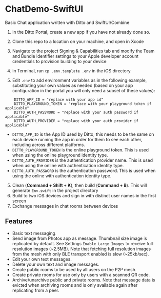 # ChatDemo-SwiftUI  

Basic Chat application written with Ditto and SwiftUI/Combine

1. In the Ditto Portal, create a new app if you have not already done so.
2. Clone this repo to a location on your machine, and open in Xcode    
3. Navigate to the project Signing & Capabilities tab and modify the Team and Bundle Identifier 
settings to your Apple developer account credentials to provision building to your device   
4. In Terminal, run `cp .env.template .env` in the iOS directory  

5. Edit `.env` to add environment variables as in the following example, substituting your own values as needed (based on your app configuration in the portal you will only need a subset of these values):
```
    DITTO_APP_ID = "replace with your app id"
    DITTO_PLAYGROUND_TOKEN = "replace with your playground token if applicable"
    DITTO_AUTH_PASSWORD = "replace with your auth password if applicable"
    DITTO_AUTH_PROVIDER = "replace with your auth provider if applicable"
```
* `DITTO_APP_ID` is the App ID used by Ditto; this needs to be the same on each device running the app in order for them to see each other, including across different platforms.
* `DITTO_PLAYGROUND_TOKEN` is the online playground token. This is used when using the online playground identity type.
* `DITTO_AUTH_PROVIDER` is the authentication provider name. This is used when using the online with authentication identity type.
* `DITTO_AUTH_PASSWORD` is the authentication password. This is used when using the online with authentication identity type.

5. Clean (**Command + Shift + K**), then build (**Command + B**). This will generate `Env.swift` in
the project directory  
6. Build to two iOS devices and sign in with distinct user names in the first screen  
7. Exchange messages in chat rooms between devices  

## Features  
- Basic text messaging.    
- Send image from Photos app as message. Thumbnail size image is replicated by default. See Settings 
`Enable Large Images` to receive full resolution images (~2.5MB). Note that fetching full resolution 
images from the mesh with only BLE transport enabled is slow (~25kb/sec).   
- Edit your own text messages.  
- Delete your own text and image messages.  
- Create public rooms to be used by all users on the P2P mesh.  
- Create private rooms for use only by users with a scanned QR code.  
- Archive/unarchive public and private rooms. Note that message data is evicted when archiving rooms 
and is only available again after replicating from a peer.   
 

